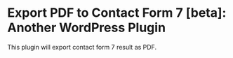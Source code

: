 # Export PDF to Contact Form 7 [beta]: Another WordPress Plugin
This plugin will export contact form 7 result as PDF.
